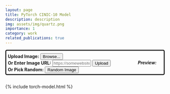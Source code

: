 ```yaml
---
layout: page
title: PyTorch CINIC-10 Model
description: description
img: assets/img/quartz.png
importance: 1
category: work
related_publications: true
---
```


<html>
<body>
  <div style="border-style: solid; border-width: 3px; border-radius: 5px; padding: 8px 3px 3px 5px">
    <label for="fileInput"><strong>Upload Image:</strong></label>
    <input id="fileInput" type="file" name="file" accept="image/*" id="fileInput" hidden>
    <button type="button" onclick="document.getElementById('fileInput').click()">Browse...</button>
    <br>
    <label for="imageUrl"><strong>Or Enter Image URL:</strong></label>
    <input type="text" id="imageUrl" placeholder="https://somewebsite.com/somepicture.png" style="width: 25%;">
    <button id="uploadBtn">Upload</button>
    <div style="float: right; padding-right: 2%; display: flex; align-items: center;">
      <h5 style="margin: 0; padding-right: 10px;">Preview:</h5>
      <img id="preview">
    </div>
    <br>
    <label for="randImg"><strong>Or Pick Random:</strong></label>
    <button id="randImg">Random Image</button>
  </div>

  <div id="output" style="padding: 1em 0;"></div>
  <div id="barChart"></div>
  {% include torch-model.html %}
</body>
</html>
